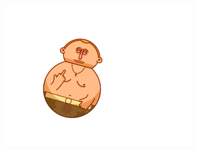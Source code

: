 <img src="https://github.com/betterTisen/betterTisen/raw/master/images/16p20004sp72sr7467sq.gif" />

